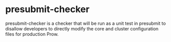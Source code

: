 # presubmit-checker

presubmit-checker is a checker that will be run as a unit test in presubmit to disallow
developers to directly modify the core and cluster configuration files for
production Prow.
